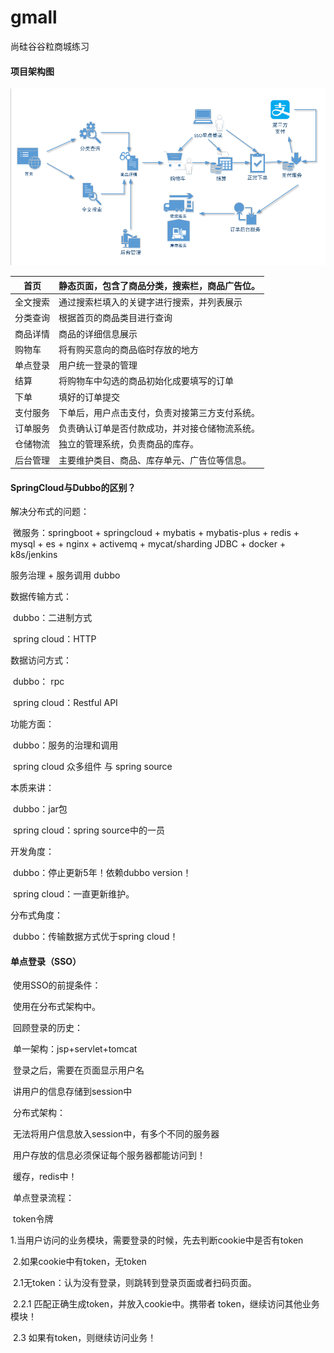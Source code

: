 # gmall

尚硅谷谷粒商城练习

#### 项目架构图

![架构图](https://github.com/599135164/gmall/blob/master/main.png)

| 首页     | 静态页面，包含了商品分类，搜索栏，商品广告位。 |
| -------- | ---------------------------------------------- |
| 全文搜索 | 通过搜索栏填入的关键字进行搜索，并列表展示     |
| 分类查询 | 根据首页的商品类目进行查询                     |
| 商品详情 | 商品的详细信息展示                             |
| 购物车   | 将有购买意向的商品临时存放的地方               |
| 单点登录 | 用户统一登录的管理                             |
| 结算     | 将购物车中勾选的商品初始化成要填写的订单       |
| 下单     | 填好的订单提交                                 |
| 支付服务 | 下单后，用户点击支付，负责对接第三方支付系统。 |
| 订单服务 | 负责确认订单是否付款成功，并对接仓储物流系统。 |
| 仓储物流 | 独立的管理系统，负责商品的库存。               |
| 后台管理 | 主要维护类目、商品、库存单元、广告位等信息。   |

#### SpringCloud与Dubbo的区别？

解决分布式的问题：

​	微服务：springboot + springcloud + mybatis + mybatis-plus + redis + mysql + es + nginx + activemq + 		mycat/sharding JDBC + docker + k8s/jenkins

服务治理 + 服务调用 dubbo

数据传输方式：

​	dubbo：二进制方式

​	spring cloud：HTTP

数据访问方式：

​	dubbo：		   rpc

​	spring cloud：Restful API

功能方面：

​	dubbo：服务的治理和调用

​	spring cloud  众多组件 与 spring source

本质来讲：

​	dubbo：jar包

​	spring cloud：spring source中的一员

开发角度：

​	dubbo：停止更新5年！依赖dubbo version！

​	spring cloud：一直更新维护。

分布式角度：

​	dubbo：传输数据方式优于spring cloud！





#### 单点登录（SSO）

​	使用SSO的前提条件：

​		使用在分布式架构中。

​	回顾登录的历史：

​		单一架构：jsp+servlet+tomcat 

​			登录之后，需要在页面显示用户名

​			讲用户的信息存储到session中

​		分布式架构：

​			无法将用户信息放入session中，有多个不同的服务器

​			用户存放的信息必须保证每个服务器都能访问到！

​			缓存，redis中！

​	单点登录流程：

​		token令牌

​		1.当用户访问的业务模块，需要登录的时候，先去判断cookie中是否有token

​		2.如果cookie中有token，无token

​			2.1无token：认为没有登录，则跳转到登录页面或者扫码页面。

​				2.2.1 匹配正确生成token，并放入cookie中。携带者 token，继续访问其他业务模块！

​			2.3 如果有token，则继续访问业务！

